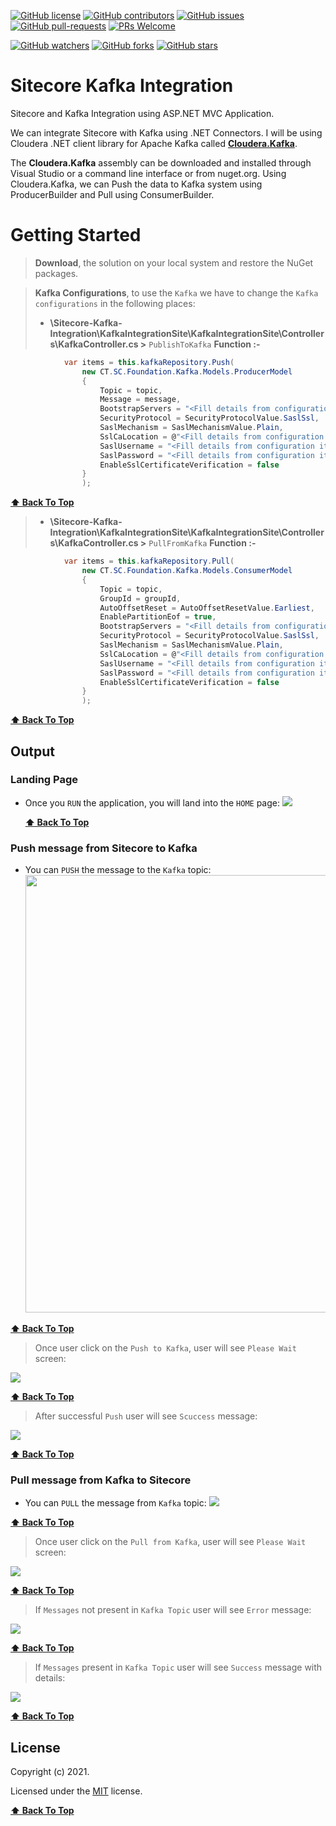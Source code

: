 [![GitHub license](https://img.shields.io/github/license/amitkumar-ak/sitecore-kafka-integration.svg)](https://github.com/amitkumar-ak/sitecore-kafka-integration/blob/master/LICENSE)
[![GitHub contributors](https://img.shields.io/github/contributors/amitkumar-ak/sitecore-kafka-integration.svg)](https://GitHub.com/amitkumar-ak/sitecore-kafka-integration/graphs/contributors/)
[![GitHub issues](https://img.shields.io/github/issues/amitkumar-ak/sitecore-kafka-integration.svg)](https://GitHub.com/amitkumar-ak/sitecore-kafka-integration/issues/)
[![GitHub pull-requests](https://img.shields.io/github/issues-pr/amitkumar-ak/sitecore-kafka-integration.svg)](https://GitHub.com/amitkumar-ak/sitecore-kafka-integration/pulls/)
[![PRs Welcome](https://img.shields.io/badge/PRs-welcome-brightgreen.svg?style=flat-square)](http://makeapullrequest.com)

[![GitHub watchers](https://img.shields.io/github/watchers/amitkumar-ak/sitecore-kafka-integration.svg?style=social&label=Watch&maxAge=2592000)](https://GitHub.com/amitkumar-ak/sitecore-kafka-integration/watchers/)
[![GitHub forks](https://img.shields.io/github/forks/amitkumar-ak/sitecore-kafka-integration.svg?style=social&label=Fork&maxAge=2592000)](https://GitHub.com/amitkumar-ak/sitecore-kafka-integration/network/)
[![GitHub stars](https://img.shields.io/github/stars/amitkumar-ak/sitecore-kafka-integration.svg?style=social&label=Star&maxAge=2592000)](https://GitHub.com/amitkumar-ak/sitecore-kafka-integration/stargazers/)

# Sitecore Kafka Integration
Sitecore and Kafka Integration using ASP.NET MVC Application.

We can integrate Sitecore with Kafka using .NET Connectors. I will be using Cloudera .NET client library for Apache Kafka called [**Cloudera.Kafka**](https://docs.cloudera.com/runtime/7.2.8/kafka-developing-applications/topics/kafka-develop-dotnet.html).

The **Cloudera.Kafka** assembly can be downloaded and installed through Visual Studio or a command line interface or from nuget.org.
Using Cloudera.Kafka, we can Push the data to Kafka system using ProducerBuilder and Pull using ConsumerBuilder.

# Getting Started

> **Download**, the solution on your local system and restore the NuGet packages.

> **Kafka Configurations**, to use the `Kafka` we have to change the `Kafka configurations` in the following places:
> - **\Sitecore-Kafka-Integration\KafkaIntegrationSite\KafkaIntegrationSite\Controllers\KafkaController.cs >** `PublishToKafka` **Function :-** 
```csharp
            var items = this.kafkaRepository.Push(
                new CT.SC.Foundation.Kafka.Models.ProducerModel
                {
                    Topic = topic,
                    Message = message,
                    BootstrapServers = "<Fill details from configuration items>",
                    SecurityProtocol = SecurityProtocolValue.SaslSsl,
                    SaslMechanism = SaslMechanismValue.Plain,
                    SslCaLocation = @"<Fill details from configuration items>",
                    SaslUsername = "<Fill details from configuration items>",
                    SaslPassword = "<Fill details from configuration items>",
                    EnableSslCertificateVerification = false
                }
                ); 
```

**[⬆ Back To Top](#sitecore-kafka-integration)**

> - **\Sitecore-Kafka-Integration\KafkaIntegrationSite\KafkaIntegrationSite\Controllers\KafkaController.cs >** `PullFromKafka` **Function :-** 
```csharp
            var items = this.kafkaRepository.Pull(
                new CT.SC.Foundation.Kafka.Models.ConsumerModel
                {
                    Topic = topic,
                    GroupId = groupId,
                    AutoOffsetReset = AutoOffsetResetValue.Earliest,
                    EnablePartitionEof = true,
                    BootstrapServers = "<Fill details from configuration items>",
                    SecurityProtocol = SecurityProtocolValue.SaslSsl,
                    SaslMechanism = SaslMechanismValue.Plain,
                    SslCaLocation = @"<Fill details from configuration items>",
                    SaslUsername = "<Fill details from configuration items>",
                    SaslPassword = "<Fill details from configuration items>",
                    EnableSslCertificateVerification = false
                }
                );
```
**[⬆ Back To Top](#sitecore-kafka-integration)**

## Output

### Landing Page
- Once you `RUN` the application, you will land into the `HOME` page:
   <img src="images/Sitecore-Kafka-Integration-HomePage.PNG" style="max-width:100%;">
   
   **[⬆ Back To Top](#sitecore-kafka-integration)**
   
### Push message from Sitecore to Kafka   
- You can `PUSH` the message to the `Kafka` topic:
   <img src="images/Sitecore-Kafka-Integration-Produce-Message-1.PNG" width="800" height="700" style="max-width:100%;">
   
**[⬆ Back To Top](#sitecore-kafka-integration)**

   > Once user click on the `Push to Kafka`, user will see `Please Wait` screen:
   <img src="images/Sitecore-Kafka-Integration-PleaseWait.PNG" style="max-width:100%;">

**[⬆ Back To Top](#sitecore-kafka-integration)**

   > After successful `Push` user will see `Scuccess` message:
   <img src="images/Sitecore-Kafka-Integration-Produce-Message-Added.PNG" style="max-width:100%;">

**[⬆ Back To Top](#sitecore-kafka-integration)**
   
### Pull message from Kafka to Sitecore  
- You can `PULL` the message from `Kafka` topic:
   <img src="images/Sitecore-Kafka-Integration-Consume-Message-1.PNG" style="max-width:100%;">
   
**[⬆ Back To Top](#sitecore-kafka-integration)**

   > Once user click on the `Pull from Kafka`, user will see `Please Wait` screen:
   <img src="images/Sitecore-Kafka-Integration-PleaseWait.PNG" style="max-width:100%;">

**[⬆ Back To Top](#sitecore-kafka-integration)**

   > If `Messages` not present in `Kafka Topic` user will see `Error` message:
   <img src="images/Sitecore-Kafka-Integration-Consume-Message-Not-Present.PNG" style="max-width:100%;">

**[⬆ Back To Top](#sitecore-kafka-integration)**

   > If `Messages` present in `Kafka Topic` user will see `Success` message with details:
   <img src="images/Sitecore-Kafka-Integration-Consume-Message-Present.PNG" style="max-width:100%;">

**[⬆ Back To Top](#sitecore-kafka-integration)**

## License

Copyright (c) 2021.

Licensed under the [MIT](LICENSE.txt) license.

**[⬆ Back To Top](#sitecore-kafka-integration)**
